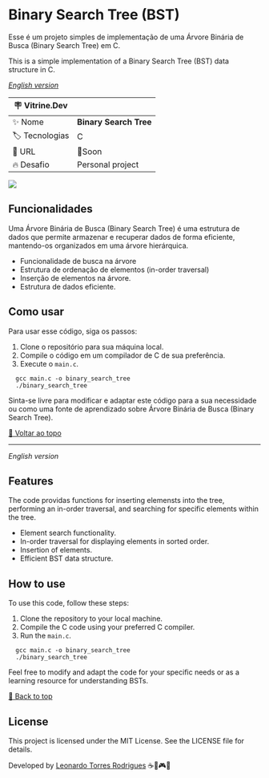 <div id='top'>

# Binary Search Tree (BST)

</div>

Esse é um projeto simples de implementação de uma Árvore Binária de Busca (Binary Search Tree) em C.

This is a simple implementation of a Binary Search Tree (BST) data structure in C.

_[English version](#English)_

| :placard: Vitrine.Dev |     |
| -------------  | --- |
| :sparkles: Nome        | **Binary Search Tree**
| :label: Tecnologias | C
| :rocket: URL         | 🚧Soon
| :fire: Desafio     | Personal project

<!-- Inserir imagem com a #vitrinedev ao final do link -->
![](https://via.placeholder.com/1200x500.png?text=imagem+lindona+do+meu+projeto#vitrinedev)

## Funcionalidades

Uma Árvore Binária de Busca (Binary Search Tree) é uma estrutura de dados que permite armazenar e recuperar dados de forma eficiente, mantendo-os organizados em uma árvore hierárquica.

- Funcionalidade de busca na árvore
- Estrutura de ordenação de elementos (in-order traversal)
- Inserção de elementos na árvore.
- Estrutura de dados eficiente.

## Como usar

Para usar esse código, siga os passos:

1. Clone o repositório para sua máquina local.
2. Compile o código em um compilador de C de sua preferência.
3. Execute o `main.c`.

```
  gcc main.c -o binary_search_tree
  ./binary_search_tree
```

Sinta-se livre para modificar e adaptar este código para a sua necessidade ou como uma fonte de aprendizado sobre Árvore Binária de Busca (Binary Search Tree).

<a href='#top'>🔼 Voltar ao topo</a>

---

<div id='English'>
  
  _English version_

</div>

## Features

The code providas functions for inserting elemensts into the tree, performing an in-order traversal, and searching for specific elements within the tree.

- Element search functionality.
- In-order traversal for displaying elements in sorted order.
- Insertion of elements.
- Efficient BST data structure.



## How to use

To use this code, follow these steps:

1. Clone the repository to your local machine.
2. Compile the C code using your preferred C compiler.
3. Run the `main.c`.

```
  gcc main.c -o binary_search_tree
  ./binary_search_tree
```

Feel free to modify and adapt the code for your specific needs or as a learning resource for understanding BSTs.

<a href='#top'>🔼 Back to top</a>

## License
This project is licensed under the MIT License. See the LICENSE file for details.

Developed by [Leonardo Torres Rodrigues](https://www.linkedin.com/in/leonardo-torres-rodrigues/) ☕🚅🎮🎵
